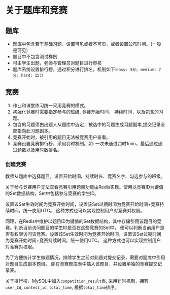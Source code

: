 # 关于题库和竞赛

## 题库

- 题库中包含若干基础习题，设置可见或者不可见，或者设置公布时间。(一般是可见)
- 题目中不包含测试样例
- 可由学生出题，老师与管理员对题目进行审核
- 题库系统设置排行榜，通过积分进行排名。机制如下:`easy: 3分; medium: 7分; hard: 15分`

## 竞赛

1. 作业和课堂练习统一采用竞赛的模式。
2. 初始化竞赛时需要指定参与的班级, 竞赛开始时间， 持续时间，以及包含的习题。
3. 包含的习题须由出题人从题库中选定，被选中的习题生成习题副本,提交记录全部指向此习题副本。
4. 竞赛开始时，被引用的题目无法被竞赛用户查看。
5. 竞赛设置竞赛排行榜，采用罚时机制。如: 一次未通过罚时1min，最后通过通过题数以及用时数排名。

### 创建竞赛

教师从题库中选择题目，设置开始时间、持续时长、竞赛名字、勾选参与的班级。

关于参与竞赛用户无法查看竞赛引用题目功能由Redis实现。使用以竞赛ID为键值的Set数据结构，Set中包括参与竞赛的学生ID。

设置该Set生效时间为竞赛开始时间，设置该Set过期时间为竞赛开始时间+竞赛持续时间。统一使用UTC。
这种方式也可以实现控制用户对竞赛对权限。

同理，在Redis中维护以题目ID为键值的Set数据结构，其中存储引用该题目的竞赛。判断当前访问题目的学生ID是否在这些竞赛的Set中，
便可以判断当前用户是否有权限访问该竞赛。设置该Set生效时间为竞赛开始时间，设置该Set过期时间为竞赛开始时间+竞赛持续时间。统一使用UTC。 这种方式也可以实现控制用户对竞赛对权限。


为了方便统计学生做题情况，排除学生之前对此题对提交记录，需要对题库中引用对题目生成副本题目。
即在竞赛题库表中插入该题目，并设置单独的竞赛提交记录表。

关于排行榜，MySQL中加入`competition_result`表, 采用罚时机制，拥有`user_Id`, `contest_id`, `total_time`, 根据`total_time`排序。